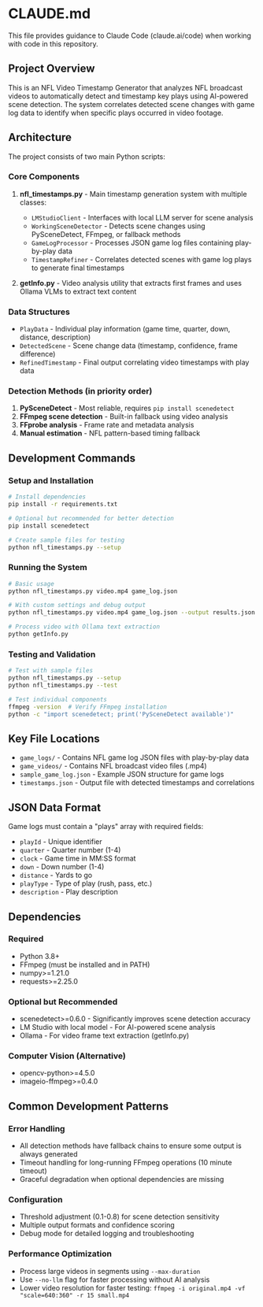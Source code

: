 # CLAUDE.md

This file provides guidance to Claude Code (claude.ai/code) when working with code in this repository.

## Project Overview

This is an NFL Video Timestamp Generator that analyzes NFL broadcast videos to automatically detect and timestamp key plays using AI-powered scene detection. The system correlates detected scene changes with game log data to identify when specific plays occurred in video footage.

## Architecture

The project consists of two main Python scripts:

### Core Components

1. **nfl_timestamps.py** - Main timestamp generation system with multiple classes:
   - `LMStudioClient` - Interfaces with local LLM server for scene analysis
   - `WorkingSceneDetector` - Detects scene changes using PySceneDetect, FFmpeg, or fallback methods
   - `GameLogProcessor` - Processes JSON game log files containing play-by-play data
   - `TimestampRefiner` - Correlates detected scenes with game log plays to generate final timestamps

2. **getInfo.py** - Video analysis utility that extracts first frames and uses Ollama VLMs to extract text content

### Data Structures

- `PlayData` - Individual play information (game time, quarter, down, distance, description)
- `DetectedScene` - Scene change data (timestamp, confidence, frame difference)  
- `RefinedTimestamp` - Final output correlating video timestamps with play data

### Detection Methods (in priority order)

1. **PySceneDetect** - Most reliable, requires `pip install scenedetect`
2. **FFmpeg scene detection** - Built-in fallback using video analysis
3. **FFprobe analysis** - Frame rate and metadata analysis
4. **Manual estimation** - NFL pattern-based timing fallback

## Development Commands

### Setup and Installation
```bash
# Install dependencies
pip install -r requirements.txt

# Optional but recommended for better detection
pip install scenedetect

# Create sample files for testing
python nfl_timestamps.py --setup
```

### Running the System
```bash
# Basic usage
python nfl_timestamps.py video.mp4 game_log.json

# With custom settings and debug output
python nfl_timestamps.py video.mp4 game_log.json --output results.json --threshold 0.3 --debug

# Process video with Ollama text extraction
python getInfo.py
```

### Testing and Validation
```bash
# Test with sample files
python nfl_timestamps.py --setup
python nfl_timestamps.py --test

# Test individual components
ffmpeg -version  # Verify FFmpeg installation
python -c "import scenedetect; print('PySceneDetect available')"
```

## Key File Locations

- `game_logs/` - Contains NFL game log JSON files with play-by-play data
- `game_videos/` - Contains NFL broadcast video files (.mp4)
- `sample_game_log.json` - Example JSON structure for game logs
- `timestamps.json` - Output file with detected timestamps and correlations

## JSON Data Format

Game logs must contain a "plays" array with required fields:
- `playId` - Unique identifier
- `quarter` - Quarter number (1-4)  
- `clock` - Game time in MM:SS format
- `down` - Down number (1-4)
- `distance` - Yards to go
- `playType` - Type of play (rush, pass, etc.)
- `description` - Play description

## Dependencies

### Required
- Python 3.8+
- FFmpeg (must be installed and in PATH)
- numpy>=1.21.0
- requests>=2.25.0

### Optional but Recommended
- scenedetect>=0.6.0 - Significantly improves scene detection accuracy
- LM Studio with local model - For AI-powered scene analysis
- Ollama - For video frame text extraction (getInfo.py)

### Computer Vision (Alternative)
- opencv-python>=4.5.0
- imageio-ffmpeg>=0.4.0

## Common Development Patterns

### Error Handling
- All detection methods have fallback chains to ensure some output is always generated
- Timeout handling for long-running FFmpeg operations (10 minute timeout)
- Graceful degradation when optional dependencies are missing

### Configuration
- Threshold adjustment (0.1-0.8) for scene detection sensitivity
- Multiple output formats and confidence scoring
- Debug mode for detailed logging and troubleshooting

### Performance Optimization
- Process large videos in segments using `--max-duration`
- Use `--no-llm` flag for faster processing without AI analysis
- Lower video resolution for faster testing: `ffmpeg -i original.mp4 -vf "scale=640:360" -r 15 small.mp4`